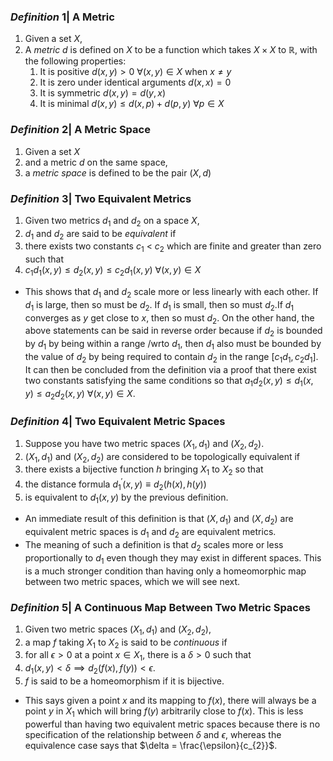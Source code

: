 ### *Definition* 1| A Metric
1. Given a set $X$,
2. A *metric* $d$ is defined on $X$ to be a function which takes $X \times X$ to $\mathbb{R}$, with the following properties:
	1. It is positive $d(x,y) > 0$  $\forall (x,y) \in X$ when $x\neq y$
	2. It is zero under identical arguments $d(x,x) = 0$
	3. It is symmetric $d(x,y) = d(y,x)$
	4. It is minimal $d(x,y) \leq d(x,p) + d(p,y)$  $\forall p \in X$
### *Definition* 2| A Metric Space
1. Given a set $X$
2. and a metric $d$ on the same space,
3. a *metric space* is defined to be the pair $(X,d)$
### *Definition* 3| Two Equivalent Metrics
1. Given two metrics $d_{1}$ and $d_{2}$ on a space $X$,
2. $d_{1}$ and $d_{2}$ are said to be *equivalent* if 
3. there exists two constants $c_{1}$ < $c_{2}$ which are finite and greater than zero such that
4. $c_{1}d_{1}(x,y)\leq d_{2}(x,y)\leq c_{2}d_{1}(x,y)$ $\forall (x,y) \in X$
- This shows that $d_{1}$ and $d_{2}$ scale more or less linearly with each other. If $d_{1}$ is large, then so must be $d_{2}$. If $d_{1}$ is small, then so must $d_{2}.$If $d_{1}$ converges as $y$ get close to $x$, then so must $d_{2}$. On the other hand, the above statements can be said in reverse order because if $d_{2}$ is bounded by $d_{1}$ by being within a range /wrto $d_{1}$, then $d_{1}$ also must be bounded by the value of $d_{2}$ by being required to contain $d_{2}$ in the range $[c_{1}d_{1},c_{2}d_{1}]$. It can then be concluded from the definition via a proof that there exist two constants satisfying the same conditions so that  $a_{1}d_{2}(x,y)\leq d_{1}(x,y)\leq a_{2}d_{2}(x,y)$ $\forall (x,y) \in X$.
### *Definition* 4| Two Equivalent Metric Spaces
1. Suppose you have two metric spaces $(X_{1},d_{1})$ and $(X_{2},d_{2})$.
2. $(X_{1},d_{1})$ and $(X_{2},d_{2})$ are considered to be topologically equivalent if
3. there exists a bijective function $h$ bringing $X_{1}$ to $X_{2}$ so that
4. the distance formula $d_{1}^{'}(x,y) \equiv d_{2}(h(x),h(y))$
5. is equivalent to $d_{1}(x,y)$ by the previous definition.
- An immediate result of this definition is that ($X,d_{1}$) and $(X,d_{2})$ are equivalent metric spaces is $d_{1}$ and $d_{2}$ are equivalent metrics.
- The meaning of such a definition is that $d_{2}$ scales more or less proportionally to $d_{1}$ even though they may exist in different spaces. This is a much stronger condition than having only a homeomorphic map between two metric spaces, which we will see next.
### *Definition* 5| A Continuous Map Between Two Metric Spaces
1. Given two metric spaces $(X_{1},d_{1})$ and $(X_{2},d_{2})$, 
2. a map $f$ taking $X_{1}$ to $X_{2}$ is said to be *continuous* if
3. for all $\epsilon  > 0$ at a point $x\in X_{1}$, there is a $\delta>0$ such that
4. $d_{1}(x,y)<\delta\implies d_{2}(f(x),f(y))<\epsilon$.
5. $f$ is said to be a homeomorphism if it is bijective.
- This says given a point $x$ and its mapping to $f(x)$, there will always be a point $y$ in $X_{1}$ which will bring $f(y)$ arbitrarily close to $f(x)$. This is less powerful than having two equivalent metric spaces because there is no specification of the relationship between $\delta$ and $\epsilon$, whereas the equivalence case says that $\delta = \frac{\epsilon}{c_{2}}$.
